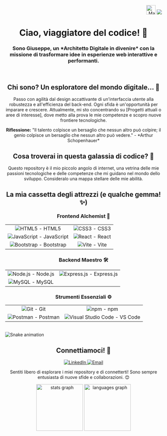 <div align="right">
  <img src="https://raw.githubusercontent.com/MartinHeinz/MartinHeinz/master/wave.gif" width="30px" alt="Mano che saluta">
  <img src="https://profile-counter.glitch.me/giuseppezaccato/count.svg?" />
</div>

<h1 align="center">Ciao, viaggiatore del codice! 🚀</h1>
<h3 align="center">Sono Giuseppe, un *Architetto Digitale in divenire* con la missione di trasformare idee in esperienze web interattive e performanti.</h3>

<br clear="right">

<h2 align="center">Chi sono? Un esploratore del mondo digitale... 🦎</h2>
<p align="center">Passo con agilità dal design accattivante di un'interfaccia utente alla robustezza e all'efficienza del back-end. Ogni sfida è un'opportunità per imparare e crescere. Attualmente, mi sto concentrando su [Progetti attuali o aree di interesse], dove metto alla prova le mie competenze e scopro nuove frontiere tecnologiche.</p>

<p align="center"><strong>Riflessione:</strong> "Il talento colpisce un bersaglio che nessun altro può colpire; il genio colpisce un bersaglio che nessun altro può vedere." - *Arthur Schopenhauer*</p>

<h2 align="center">Cosa troverai in questa galassia di codice? 🌌</h2>
<p align="center">Questo repository è il mio piccolo angolo di internet, una vetrina delle mie passioni tecnologiche e delle competenze che mi guidano nel mondo dello sviluppo. Consideralo una mappa stellare delle mie abilità.</p>

<h2 align="center">La mia cassetta degli attrezzi (e qualche gemma! ✨)</h2>

<h3 align="center">Frontend Alchemist 🧪</h3>
<div align="center">
  <table>
    <tr>
      <td align="center"><img src="https://img.shields.io/badge/HTML5-E34F26?style=social&logo=html5&logoColor=white" alt="HTML5" /> - HTML5</td>
      <td align="center"><img src="https://img.shields.io/badge/CSS3-1572B6?style=social&logo=css3&logoColor=white" alt="CSS3" /> - CSS3</td>
    </tr>
    <tr>
      <td align="center"><img src="https://img.shields.io/badge/JavaScript-F7DF1E?style=social&logo=javascript&logoColor=black" alt="JavaScript" /> - JavaScript</td>
      <td align="center"><img src="https://img.shields.io/badge/React-61DAFB?style=social&logo=react&logoColor=black" alt="React" /> - React</td>
    </tr>
    <tr>
      <td align="center"><img src="https://img.shields.io/badge/Bootstrap-7952B3?style=social&logo=bootstrap&logoColor=white" alt="Bootstrap" /> - Bootstrap</td>
      <td align="center"><img src="https://img.shields.io/badge/Vite-646CFF?style=social&logo=vite&logoColor=white" alt="Vite" /> - Vite</td>
    </tr>
  </table>
</div>

<h3 align="center">Backend Maestro 🛠️</h3>
<div align="center">
  <table>
    <tr>
      <td align="center"><img src="https://img.shields.io/badge/Node.js-339933?style=social&logo=nodedotjs&logoColor=white" alt="Node.js" /> - Node.js</td>
      <td align="center"><img src="https://img.shields.io/badge/Express.js-000000?style=social&logo=express&logoColor=white" alt="Express.js" /> - Express.js</td>
    </tr>
    <tr>
      <td align="center"><img src="https://img.shields.io/badge/MySQL-4479A1?style=social&logo=mysql&logoColor=white" alt="MySQL" /> - MySQL</td>
      <td></td>
    </tr>
  </table>
</div>

<h3 align="center">Strumenti Essenziali ⚙️</h3>
<div align="center">
  <table>
    <tr>
      <td align="center"><img src="https://img.shields.io/badge/Git-F05032?style=social&logo=git&logoColor=white" alt="Git" /> - Git</td>
      <td align="center"><img src="https://img.shields.io/badge/npm-CB3837?style=social&logo=npm&logoColor=white" alt="npm" /> - npm</td>
    </tr>
    <tr>
      <td align="center"><img src="https://img.shields.io/badge/Postman-FF6C37?style=social&logo=postman&logoColor=white" alt="Postman" /> - Postman</td>
      <td align="center"><img src="https://img.shields.io/badge/Visual%20Studio%20Code-0078D4?style=social&logo=visual-studio-code&logoColor=white" alt="Visual Studio Code" /> - VS Code</td>
    </tr>
  </table>
</div>

<br clear="both">
<img src="https://raw.githubusercontent.com/giuseppezaccato/giuseppezaccato/output/snake.svg" alt="Snake animation" />

<h2 align="center">Connettiamoci! 🔗</h2>
<p align="center">
  <a href="https://www.linkedin.com/in/giuseppe-zaccato-94917a362/">
    <img src="https://img.shields.io/badge/LinkedIn-%230077B5.svg?style=social&logo=linkedin&logoColor=white" alt="LinkedIn" />
  </a>
  <a href="mailto:giuseppezaccato+github@gmail.com">
    <img src="https://img.shields.io/badge/Gmail-%23D14836.svg?style=social&logo=gmail&logoColor=white" alt="Email" />
  </a>
</p>

<p align="center">Sentiti libero di esplorare i miei repository e di connetterti! Sono sempre entusiasta di nuove sfide e collaborazioni. 😊</p>

<div align="center">
  <img src="https://github-readme-stats.vercel.app/api?username=giuseppezaccato&hide_title=false&hide_rank=false&show_icons=true&include_all_commits=true&count_private=true&disable_animations=false&theme=synthwave&locale=en&hide_border=false&order=1" height="150" alt="stats graph" />
  <img src="https://github-readme-stats.vercel.app/api/top-langs?username=giuseppezaccato&locale=en&hide_title=false&layout=compact&card_width=320&langs_count=5&theme=synthwave&hide_border=false&order=2" height="150" alt="languages graph" />
</div>

